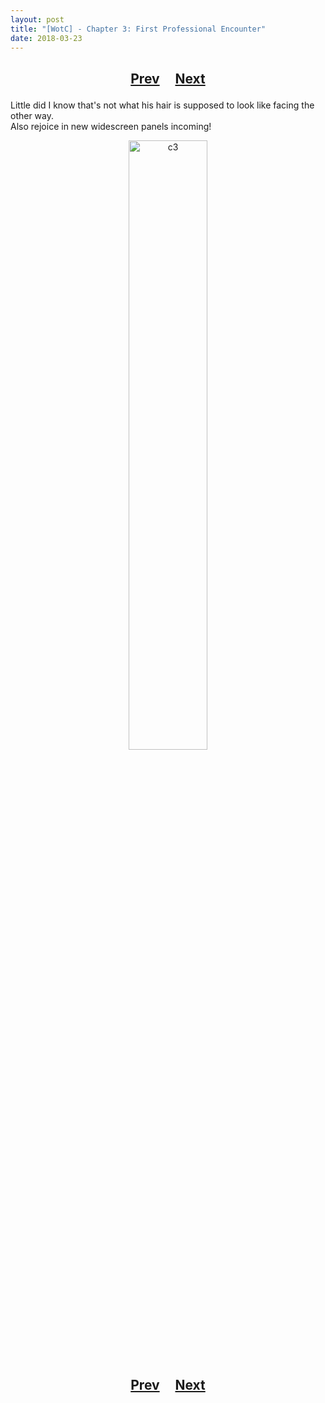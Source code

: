 ```yaml
---
layout: post
title: "[WotC] - Chapter 3: First Professional Encounter"
date: 2018-03-23
---
```


<h2>
  <p style="text-align:center;">
    <a href="/wingsofthechorus/archive/2018/03/15/chapter2">Prev</a>
    &nbsp;&nbsp;&nbsp;
    <a href="/wingsofthechorus/archive/2018/03/30/chapter4">Next</a>
  </p>
</h2>

Little did I know that's not what his hair is supposed to look like facing the other way.
<br>
Also rejoice in new widescreen panels incoming!

<p style="text-align:center;">
  <img src="/wingsofthechorus/comics/images/c3.png" width="50%" alt="c3"/>
</p>

<h2>
  <p style="text-align:center;">
    <a href="/wingsofthechorus/archive/2018/03/15/chapter2">Prev</a>
    &nbsp;&nbsp;&nbsp;
    <a href="/wingsofthechorus/archive/2018/03/30/chapter4">Next</a>
  </p>
</h2>
